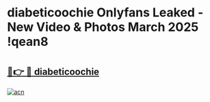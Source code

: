 # diabeticoochie Onlyfans Leaked - New Video & Photos March 2025 !qean8

# <h2><a href="https://vdpalt.iuczelnia.edu.pl?title=diabeticoochie&ref=qean8">🔗👉 🔴 diabeticoochie</a></h2>

[![acn](https://github.com/user-attachments/assets/0f9c940e-d8b0-45ae-aac7-cd30a18b3e1c)](https://vdpalt.iuczelnia.edu.pl?title=diabeticoochie&ref=qean8)

